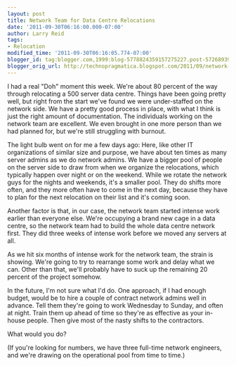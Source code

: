 ```yaml
---
layout: post
title: Network Team for Data Centre Relocations
date: '2011-09-30T06:16:00.000-07:00'
author: Larry Reid
tags:
- Relocation
modified_time: '2011-09-30T06:16:05.774-07:00'
blogger_id: tag:blogger.com,1999:blog-5778824359157275227.post-5726893904998897154
blogger_orig_url: http://technopragmatica.blogspot.com/2011/09/network-team-for-data-centre.html
---
```


I had a real "Doh" moment this week. We're about 80 percent of the way
through relocating a 500 server data centre. Things have been going
pretty well, but right from the start we've found we were under-staffed
on the network side. We have a pretty good process in place, with what I
think is just the right amount of documentation. The individuals working
on the network team are excellent. We even brought in one more person
than we had planned for, but we're still struggling with burnout.  
  
The light bulb went on for me a few days ago: Here, like other IT
organizations of similar size and purpose, we have about ten times as
many server admins as we do network admins. We have a bigger pool of
people on the server side to draw from when we organize the relocations,
which typically happen over night or on the weekend. While we rotate the
network guys for the nights and weekends, it's a smaller pool. They do
shifts more often, and they more often have to come in the next day,
because they have to plan for the next relocation on their list and it's
coming soon.  
  
Another factor is that, in our case, the network team started intense
work earlier than everyone else. We're occupying a brand new cage in a
data centre, so the network team had to build the whole data centre
network first. They did three weeks of intense work before we moved any
servers at all.  
  
As we hit six months of intense work for the network team, the strain is
showing. We're going to try to rearrange some work and delay what we
can. Other than that, we'll probably have to suck up the remaining 20
percent of the project somehow.  
  
In the future, I'm not sure what I'd do. One approach, if I had enough
budget, would be to hire a couple of contract network admins well in
advance. Tell them they're going to work Wednesday to Sunday, and often
at night. Train them up ahead of time so they're as effective as your
in-house people. Then give most of the nasty shifts to the contractors. 

  
What would you do?  
  
(If you're looking for numbers, we have three full-time network
engineers, and we're drawing on the operational pool from time to time.)

